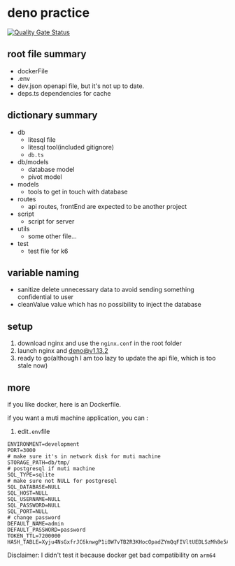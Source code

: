 # deno practice

[![Quality Gate Status](https://sonarcloud.io/api/project_badges/measure?project=Eason0729_nsd&metric=alert_status)](https://sonarcloud.io/summary/new_code?id=Eason0729_nsd)

## root file summary

- dockerFile
- .env
- dev.json openapi file, but it's not up to date.
- deps.ts dependencies for cache

## dictionary summary

- db
  - litesql file
  - litesql tool(included gitignore)
  - `db.ts`
- db/models
  - database model
  - pivot model
- models
  - tools to get in touch with database
- routes
  - api routes, frontEnd are expected to be another project
- script
  - script for server
- utils
  - some other file...
- test
  - test file for k6

## variable naming

- sanitize delete unnecessary data to avoid sending something confidential to
  user
- cleanValue value which has no possibility to inject the database

## setup

1. download nginx and use the `nginx.conf` in the root folder
2. launch nginx and deno@v1.13.2
3. ready to go(although I am too lazy to update the api file, which is too stale
   now)

## more

if you like docker, here is an Dockerfile.

if you want a muti machine application, you can :

1. edit`.env`file

```
ENVIRONMENT=development
PORT=3000
# make sure it's in network disk for muti machine
STORAGE_PATH=db/tmp/
# postgresql if muti machine
SQL_TYPE=sqlite
# make sure not NULL for postgresql
SQL_DATABASE=NULL
SQL_HOST=NULL
SQL_USERNAME=NULL
SQL_PASSWORD=NULL
SQL_PORT=NULL
# change password
DEFAULT_NAME=admin
DEFAULT_PASSWORD=password
TOKEN_TTL=7200000
HASH_TABLE=Xyju4NsGxfrJC6knwgP1i0W7vTB2R3KHocOpadZYmQqFIVltUEDLSzMh8e5Ab
```

Disclaimer: I didn't test it because docker get bad compatibility on `arm64`
